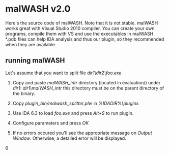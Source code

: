 # malWASH v2.0

Here's the source code of malWASH. Note that it is not stable. malWASH works great with 
Visual Studio 2010 compiler. You can create your own programs, compile them with VS and 
use the executables in malWASH. *.pdb files can help IDA analysis and thus our plugin, 
so they recommended when they are available.

## running malWASH

Let's assume that you want to split file *dir1\\dir2\\foo.exe*
1. Copy and paste *malWASH_intr* directory (located in evaluation/) under *dir1*: *dir1\\malWASH_intr*
   this directory must be on the parent directory of the binary.
   
2. Copy *plugin_bin/malwash_splitter.plw* in *%IDADIR%\\plugins*

3. Use IDA 6.3 to load *foo.exe* and press *Alt+S* to run plugin.

4. Configure parameters and press *OK*

5. If no errors occured you'll see the appropriate message on *Output Window*.
Otherwise, a detailed error will be displayed.

6